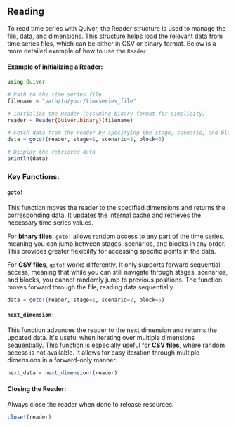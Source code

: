 ## Reading

To read time series with Quiver, the Reader structure is used to manage the file, data, and dimensions. This structure helps load the relevant data from time series files, which can be either in CSV or binary format. Below is a more detailed example of how to use the `Reader`:

#### Example of initializing a Reader:

```julia
using Quiver

# Path to the time series file
filename = "path/to/your/timeseries_file"

# Initialize the Reader (assuming binary format for simplicity)
reader = Reader{Quiver.binary}(filename)

# Fetch data from the reader by specifying the stage, scenario, and block
data = goto!(reader, stage=1, scenario=2, block=5)

# Display the retrieved data
println(data)
```

### Key Functions:
#### `goto!`

This function moves the reader to the specified dimensions and returns the corresponding data. It updates the internal cache and retrieves the necessary time series values.

For **binary files**, `goto!` allows random access to any part of the time series, meaning you can jump between stages, scenarios, and blocks in any order. This provides greater flexibility for accessing specific points in the data.

For **CSV files**, `goto!` works differently. It only supports forward sequential access, meaning that while you can still navigate through stages, scenarios, and blocks, you cannot randomly jump to previous positions. The function moves forward through the file, reading data sequentially.

```julia
data = goto!(reader, stage=1, scenario=2, block=5)
```

#### `next_dimension!`

This function advances the reader to the next dimension and returns the updated data. It's useful when iterating over multiple dimensions sequentially. This function is especially useful for **CSV files**, where random access is not available. It allows for easy iteration through multiple dimensions in a forward-only manner.

```julia
next_data = next_dimension!(reader)
```
#### Closing the Reader:

Always close the reader when done to release resources.

```julia
close!(reader)
```